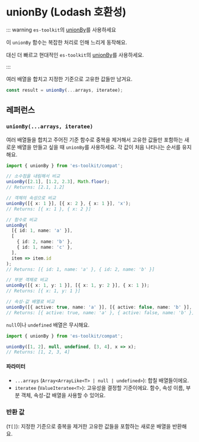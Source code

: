 # unionBy (Lodash 호환성)

::: warning `es-toolkit`의 [unionBy](../../array/unionBy.md)를 사용하세요

이 `unionBy` 함수는 복잡한 처리로 인해 느리게 동작해요.

대신 더 빠르고 현대적인 `es-toolkit`의 [unionBy](../../array/unionBy.md)를 사용하세요.

:::

여러 배열을 합치고 지정한 기준으로 고유한 값들만 남겨요.

```typescript
const result = unionBy(...arrays, iteratee);
```

## 레퍼런스

### `unionBy(...arrays, iteratee)`

여러 배열들을 합치고 주어진 기준 함수로 중복을 제거해서 고유한 값들만 포함하는 새로운 배열을 만들고 싶을 때 `unionBy`를 사용하세요. 각 값이 처음 나타나는 순서를 유지해요.

```typescript
import { unionBy } from 'es-toolkit/compat';

// 소수점을 내림해서 비교
unionBy([2.1], [1.2, 2.3], Math.floor);
// Returns: [2.1, 1.2]

// 객체의 속성으로 비교
unionBy([{ x: 1 }], [{ x: 2 }, { x: 1 }], 'x');
// Returns: [{ x: 1 }, { x: 2 }]

// 함수로 비교
unionBy(
  [{ id: 1, name: 'a' }],
  [
    { id: 2, name: 'b' },
    { id: 1, name: 'c' },
  ],
  item => item.id
);
// Returns: [{ id: 1, name: 'a' }, { id: 2, name: 'b' }]

// 부분 객체로 비교
unionBy([{ x: 1, y: 1 }], [{ x: 1, y: 2 }], { x: 1 });
// Returns: [{ x: 1, y: 1 }]

// 속성-값 배열로 비교
unionBy([{ active: true, name: 'a' }], [{ active: false, name: 'b' }], ['active', true]);
// Returns: [{ active: true, name: 'a' }, { active: false, name: 'b' }]
```

`null`이나 `undefined` 배열은 무시해요.

```typescript
import { unionBy } from 'es-toolkit/compat';

unionBy([1, 2], null, undefined, [3, 4], x => x);
// Returns: [1, 2, 3, 4]
```

#### 파라미터

- `...arrays` (`Array<ArrayLike<T> | null | undefined>`): 합칠 배열들이에요.
- `iteratee` (`ValueIteratee<T>`): 고유성을 결정할 기준이에요. 함수, 속성 이름, 부분 객체, 속성-값 배열을 사용할 수 있어요.

### 반환 값

(`T[]`): 지정한 기준으로 중복을 제거한 고유한 값들을 포함하는 새로운 배열을 반환해요.
